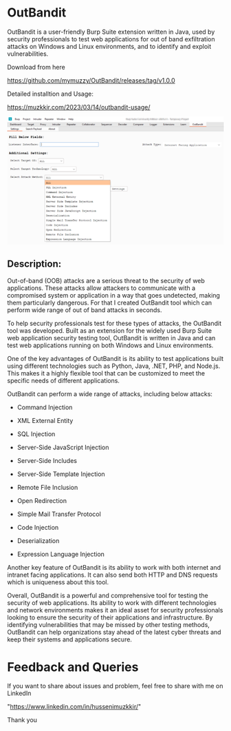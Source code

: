 # OutBandit
OutBandit is a user-friendly Burp Suite extension written in Java, used by security professionals to test web applications for out of band exfiltration attacks on Windows and Linux environments, and to identify and exploit vulnerabilities.

Download from here

https://github.com/mymuzzy/OutBandit/releases/tag/v1.0.0

Detailed installtion and Usage:

https://muzkkir.com/2023/03/14/outbandit-usage/

![1](https://raw.githubusercontent.com/mymuzzy/OutBandit/main/OutBandit.png)

## Description:

Out-of-band (OOB) attacks are a serious threat to the security of web applications. These attacks allow attackers to communicate with a compromised system or application in a way that goes undetected, making them particularly dangerous. For that I created OutBandit tool which can perform wide range of out of band attacks in seconds.

To help security professionals test for these types of attacks, the OutBandit tool was developed. Built as an extension for the widely used Burp Suite web application security testing tool, OutBandit is written in Java and can test web applications running on both Windows and Linux environments.

One of the key advantages of OutBandit is its ability to test applications built using different technologies such as Python, Java, .NET, PHP, and Node.js. This makes it a highly flexible tool that can be customized to meet the specific needs of different applications.

OutBandit can perform a wide range of attacks, including below attacks:

+ Command Injection

+ XML External Entity

+ SQL Injection

+ Server-Side JavaScript Injection

+ Server-Side Includes

+ Server-Side Template Injection

+ Remote File Inclusion

+ Open Redirection

+ Simple Mail Transfer Protocol

+ Code Injection

+ Deserialization

+ Expression Language Injection


Another key feature of OutBandit is its ability to work with both internet and intranet facing applications. It can also send both HTTP and DNS requests which is uniqueness about this tool.

Overall, OutBandit is a powerful and comprehensive tool for testing the security of web applications. Its ability to work with different technologies and network environments makes it an ideal asset for security professionals looking to ensure the security of their applications and infrastructure. By identifying vulnerabilities that may be missed by other testing methods, OutBandit can help organizations stay ahead of the latest cyber threats and keep their systems and applications secure.


# Feedback and Queries

If you want to share about issues and problem, feel free to share with me on LinkedIn

"https://www.linkedin.com/in/hussenimuzkkir/" 

Thank you
